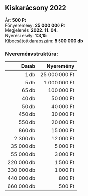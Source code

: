 ## Kiskarácsony 2022

Ár: **500 Ft**<br/>
Főnyeremény: **25 000 000 Ft**<br/>
Megjelenés: **2022. 11. 04.**<br/>
Nyerési esély: **1:3,15**<br/>
Kibocsátott darabszám: **5 500 000 db**<br/>

### Nyereménystruktúra:
Darab|Nyeremény
---:|---:
1 db|25 000 000 Ft
5 db|1 000 000 Ft
65 db|100 000 Ft
40 db|50 000 Ft
50 db|40 000 Ft
450 db|30 000 Ft
550 db|20 000 Ft
860 db|15 000 Ft
2 300 db|12 000 Ft
35 000 db|5 000 Ft
55 000 db|3 000 Ft
220 000 db|1 500 Ft
330 000 db|1 000 Ft
440 000 db|800 Ft
660 000 db|500 Ft
